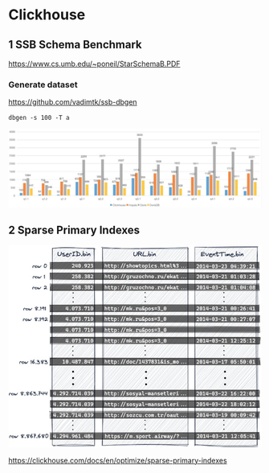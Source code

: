# Clickhouse

## 1 SSB Schema Benchmark

https://www.cs.umb.edu/~poneil/StarSchemaB.PDF

### Generate dataset

https://github.com/vadimtk/ssb-dbgen

```
dbgen -s 100 -T a
```

![ssb](https://github.com/barneywill/bigdata_demo/blob/main/imgs/ssb.jpg)

## 2 Sparse Primary Indexes

![clickhouse index](https://github.com/barneywill/bigdata_demo/blob/main/imgs/clickhouse_index.jpg)

https://clickhouse.com/docs/en/optimize/sparse-primary-indexes
